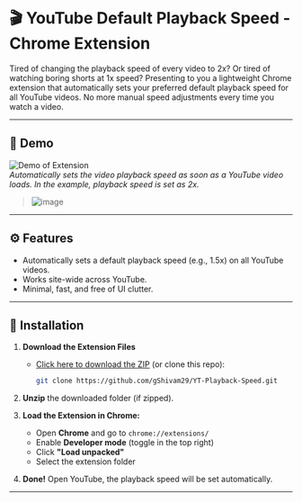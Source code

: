 # 🎬 YouTube Default Playback Speed - Chrome Extension

Tired of changing the playback speed of every video to 2x? Or tired of watching boring shorts at 1x speed? Presenting to you a lightweight Chrome extension that automatically sets your preferred default playback speed for all YouTube videos. No more manual speed adjustments every time you watch a video.

---

## 📸 Demo

![Demo of Extension](demo/demo.gif)  
*Automatically sets the video playback speed as soon as a YouTube video loads. In the example, playback speed is set as 2x.*

> ![image](https://github.com/user-attachments/assets/93e27964-31d3-4ae3-a2e6-d1f5db25de86)


---

## ⚙️ Features

- Automatically sets a default playback speed (e.g., 1.5x) on all YouTube videos.
- Works site-wide across YouTube.
- Minimal, fast, and free of UI clutter.

---

## 🚀 Installation

1. **Download the Extension Files**
   - [Click here to download the ZIP](https://github.com/gShivam29/YT-Playback-Speed/archive/refs/heads/main.zip) (or clone this repo):
     ```bash
     git clone https://github.com/gShivam29/YT-Playback-Speed.git
     ```

2. **Unzip** the downloaded folder (if zipped).

3. **Load the Extension in Chrome:**
   - Open **Chrome** and go to `chrome://extensions/`
   - Enable **Developer mode** (toggle in the top right)
   - Click **"Load unpacked"**
   - Select the extension folder

4. **Done!** Open YouTube, the playback speed will be set automatically.

---
